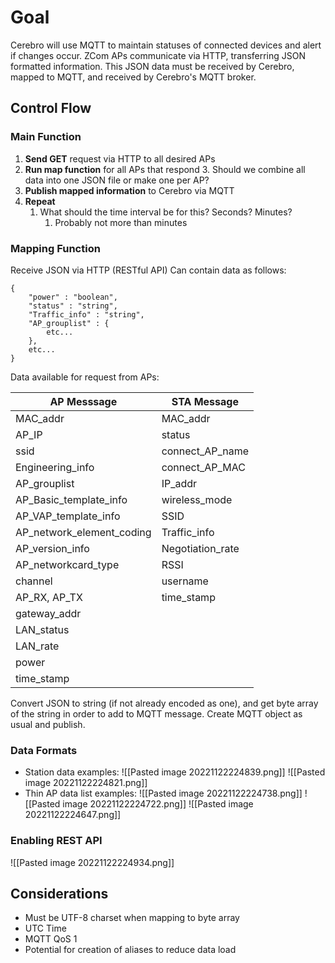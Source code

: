 # Goal
Cerebro will use MQTT to maintain statuses of connected devices and alert if changes occur.
ZCom APs communicate via HTTP, transferring JSON formatted information. 
This JSON data must be received by Cerebro, mapped to MQTT, and received by Cerebro's MQTT broker.

## Control Flow
### Main Function
1. **Send GET** request via HTTP to all desired APs
2. **Run map function** for all APs that respond
	3. Should we combine all data into one JSON file or make one per AP?
3. **Publish mapped information** to Cerebro via MQTT
4. **Repeat**
	1. What should the time interval be for this? Seconds? Minutes? 
		1. Probably not more than minutes

### Mapping Function
Receive JSON via HTTP (RESTful API)
Can contain data as follows:
```
{
	"power" : "boolean",
	"status" : "string",
	"Traffic_info" : "string",
	"AP_grouplist" : {
		etc...
	},
	etc...
}
```

Data available for request from APs:

| AP Messsage               | STA Message      |
| ------------------------- | ---------------- |
| MAC_addr                  | MAC_addr         |
| AP_IP                     | status           |
| ssid                      | connect_AP_name  |
| Engineering_info          | connect_AP_MAC   |
| AP_grouplist              | IP_addr          |
| AP_Basic_template_info    | wireless_mode    |
| AP_VAP_template_info      | SSID             |
| AP_network_element_coding | Traffic_info     |
| AP_version_info           | Negotiation_rate |
| AP_networkcard_type       | RSSI             |
| channel                   | username         |
| AP_RX, AP_TX              | time_stamp       |
| gateway_addr              |                  |
| LAN_status                |                  |
| LAN_rate                  |                  |
| power                     |                  |
| time_stamp                |                  |

Convert JSON to string (if not already encoded as one), and get byte array of the string in order to add to MQTT message. Create MQTT object as usual and publish.

### Data Formats
- Station data examples:
![[Pasted image 20221122224839.png]]
![[Pasted image 20221122224821.png]]
- Thin AP data list examples:
![[Pasted image 20221122224738.png]]
![[Pasted image 20221122224722.png]]
![[Pasted image 20221122224647.png]]

### Enabling REST API
![[Pasted image 20221122224934.png]]

## Considerations
- Must be UTF-8 charset when mapping to byte array
- UTC Time
- MQTT QoS 1
- Potential for creation of aliases to reduce data load